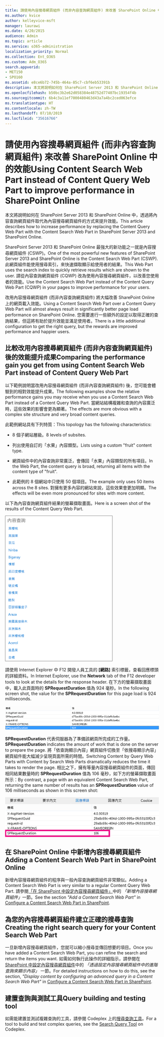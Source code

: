```yaml
---
title: 請使用內容搜尋網頁組件 (而非內容查詢網頁組件) 來改善 SharePoint Online 中的效能
ms.author: kvice
author: kelleyvice-msft
manager: laurawi
ms.date: 4/20/2015
audience: Admin
ms.topic: article
ms.service: o365-administration
localization_priority: Normal
ms.collection: Ent_O365
ms.custom: Adm_O365
search.appverid:
- MET150
- SPO160
ms.assetid: e8ce6b72-745b-464a-85c7-cbf6eb53391b
description: 本文將說明如何在 SharePoint Server 2013 和 SharePoint Online 中，透過將內容查詢網頁組件取代為內容搜尋網頁組件的方式來提升效能。
ms.openlocfilehash: b50bc3b2e62d058384e48752d77407bc19354f4b
ms.sourcegitcommit: 6b4c3a11ef7000480463d43a7a4bc2ced063efce
ms.translationtype: HT
ms.contentlocale: zh-TW
ms.lasthandoff: 07/10/2019
ms.locfileid: "35616766"
---
```

# <a name="using-content-search-web-part-instead-of-content-query-web-part-to-improve-performance-in-sharepoint-online"></a><span data-ttu-id="df6e0-103">請使用內容搜尋網頁組件 (而非內容查詢網頁組件) 來改善 SharePoint Online 中的效能</span><span class="sxs-lookup"><span data-stu-id="df6e0-103">Using Content Search Web Part instead of Content Query Web Part to improve performance in SharePoint Online</span></span>

<span data-ttu-id="df6e0-104">本文將說明如何在 SharePoint Server 2013 和 SharePoint Online 中，透過將內容查詢網頁組件取代為內容搜尋網頁組件的方式來提升效能。</span><span class="sxs-lookup"><span data-stu-id="df6e0-104">This article describes how to increase performance by replacing the Content Query Web Part with the Content Search Web Part in SharePoint Server 2013 and SharePoint Online.</span></span>
  
<span data-ttu-id="df6e0-105">SharePoint Server 2013 和 SharePoint Online 最強大的新功能之一就是內容搜尋網頁組件 (CSWP)。</span><span class="sxs-lookup"><span data-stu-id="df6e0-105">One of the most powerful new features of SharePoint Server 2013 and SharePoint Online is the Content Search Web Part (CSWP).</span></span> <span data-ttu-id="df6e0-106">此網頁組件能使用搜尋索引，來快速擷取顯示給使用者的結果。</span><span class="sxs-lookup"><span data-stu-id="df6e0-106">This Web Part uses the search index to quickly retrieve results which are shown to the user.</span></span> <span data-ttu-id="df6e0-107">請從內容查詢網頁組件 (CQWP) 改為使用內容搜尋網頁組件，以改善您使用者的效能。</span><span class="sxs-lookup"><span data-stu-id="df6e0-107">Use the Content Search Web Part instead of the Content Query Web Part (CQWP) in your pages to improve performance for your users.</span></span>
  
<span data-ttu-id="df6e0-108">改用內容搜尋網頁組件 (而非內容查詢網頁組件) 將大幅改善 SharePoint Online 上的網頁載入效能。</span><span class="sxs-lookup"><span data-stu-id="df6e0-108">Using a Content Search Web Part over a Content Query Web Part will almost always result in significantly better page load performance on SharePoint Online.</span></span> <span data-ttu-id="df6e0-109">您需要進行一些額外的設定以取得正確的查詢結果，但這將有助於提升效能並滿足使用者。</span><span class="sxs-lookup"><span data-stu-id="df6e0-109">There is a little additional configuration to get the right query, but the rewards are improved performance and happier users.</span></span>
  
## <a name="comparing-the-performance-gain-you-get-from-using-content-search-web-part-instead-of-content-query-web-part"></a><span data-ttu-id="df6e0-110">比較改用內容搜尋網頁組件 (而非內容查詢網頁組件) 後的效能提升成果</span><span class="sxs-lookup"><span data-stu-id="df6e0-110">Comparing the performance gain you get from using Content Search Web Part instead of Content Query Web Part</span></span>

<span data-ttu-id="df6e0-111">以下範例說明當改用內容搜尋網頁組件 (而非內容查詢網頁組件) 後，您可能會體驗到的相對效能提升成果。</span><span class="sxs-lookup"><span data-stu-id="df6e0-111">The following examples show the relative performance gains you may receive when you use a Content Search Web Part instead of a Content Query Web Part.</span></span> <span data-ttu-id="df6e0-112">當網站結構複雜和查詢的內容廣泛時，這些效果的影響會更為顯著。</span><span class="sxs-lookup"><span data-stu-id="df6e0-112">The effects are more obvious with a complex site structure and very broad content queries.</span></span>
  
<span data-ttu-id="df6e0-113">此範例網站具有下列特質：</span><span class="sxs-lookup"><span data-stu-id="df6e0-113">This topology has the following characteristics:</span></span>
  
- <span data-ttu-id="df6e0-114">8 個子網站層級。</span><span class="sxs-lookup"><span data-stu-id="df6e0-114">8 levels of subsites.</span></span>
    
- <span data-ttu-id="df6e0-115">列出使用自訂的「水果」內容類型。</span><span class="sxs-lookup"><span data-stu-id="df6e0-115">Lists using a custom "fruit" content type.</span></span>
    
- <span data-ttu-id="df6e0-116">網頁組件​​中的內容查詢非常廣泛，會傳回「水果」內容類型的所有項目。</span><span class="sxs-lookup"><span data-stu-id="df6e0-116">In the Web Part, the content query is broad, returning all items with the content type of "fruit".</span></span>
    
- <span data-ttu-id="df6e0-117">此範例的 8 個網站中只使用 50 個項目。</span><span class="sxs-lookup"><span data-stu-id="df6e0-117">The example only uses 50 items across the 8 sites.</span></span> <span data-ttu-id="df6e0-118">對擁有更多內容的網站來說，這些效果會更加明顯。</span><span class="sxs-lookup"><span data-stu-id="df6e0-118">The effects will be even more pronounced for sites with more content.</span></span>
    
<span data-ttu-id="df6e0-119">以下為內容查詢網頁組件結果的螢幕擷取畫面。</span><span class="sxs-lookup"><span data-stu-id="df6e0-119">Here is a screen shot of the results of the Content Query Web Part.</span></span>
  
![顯示網頁組件內容查詢的圖形](media/b3d41f20-dfe5-46ed-9c0a-31057e82de33.png)
  
<span data-ttu-id="df6e0-121">請使用 Internet Explorer 中 F12 開發人員工具的 **[網路]** 索引標籤，查看回應標頭的詳細資料。</span><span class="sxs-lookup"><span data-stu-id="df6e0-121">In Internet Explorer, use the **Network** tab of the F12 developer tools to look at the details for the response header.</span></span> <span data-ttu-id="df6e0-122">在下方的螢幕擷取畫面中，載入此頁面時的 **SPRequestDuration** 值為 924 毫秒。</span><span class="sxs-lookup"><span data-stu-id="df6e0-122">In the following screen shot, the value for the **SPRequestDuration** for this page load is 924 milliseconds.</span></span> 
  
![顯示 924 要求期間的螢幕擷取畫面](media/343571f2-a249-4de2-bc11-2cee93498aea.png)
  
 <span data-ttu-id="df6e0-124">**SPRequestDuration** 代表伺服器為了準備該網頁所完成的工作量。</span><span class="sxs-lookup"><span data-stu-id="df6e0-124">**SPRequestDuration** indicates the amount of work that is done on the server to prepare the page.</span></span> <span data-ttu-id="df6e0-125">將「依查詢顯示內容」網頁組件切換至「依搜尋顯示內容」網頁組件能大幅減少呈現頁面所需的時間。</span><span class="sxs-lookup"><span data-stu-id="df6e0-125">Switching Content by Query Web Parts with Content by Search Web Parts dramatically reduces the time it takes to render the page.</span></span> <span data-ttu-id="df6e0-126">相比之下，擁有等量內容搜尋網頁組件的頁面，傳回相同結果數量時的 **SPRequestDuration** 值為 106 毫秒，如下方的螢幕擷取畫面所示：</span><span class="sxs-lookup"><span data-stu-id="df6e0-126">By contrast, a page with an equivalent Content Search Web Part, returning the same number of results has an **SPRequestDuration** value of 106 milliseconds as shown in this screen shot:</span></span> 
  
![顯示 106 要求期間的螢幕擷取畫面](media/b46387ac-660d-4e5e-a11c-cc430e912962.png)
  
## <a name="adding-a-content-search-web-part-in-sharepoint-online"></a><span data-ttu-id="df6e0-128">在 SharePoint Online 中新增內容搜尋網頁組件</span><span class="sxs-lookup"><span data-stu-id="df6e0-128">Adding a Content Search Web Part in SharePoint Online</span></span>

<span data-ttu-id="df6e0-129">新增內容搜尋網頁組件的程序與一般內容查詢網頁組件非常類似。</span><span class="sxs-lookup"><span data-stu-id="df6e0-129">Adding a Content Search Web Part is very similar to a regular Content Query Web Part.</span></span> <span data-ttu-id="df6e0-130">請參閱[「在 SharePoint 中設定內容搜尋網頁組件」](https://support.office.com/article/Configure-a-Content-Search-Web-Part-in-SharePoint-0dc16de1-dbe4-462b-babb-bf8338c36c9a)中的 *「新增內容搜尋網頁組件」* ​​一節。</span><span class="sxs-lookup"><span data-stu-id="df6e0-130">See the section  *"Add a Content Search Web Part"*  in [Configure a Content Search Web Part in SharePoint](https://support.office.com/article/Configure-a-Content-Search-Web-Part-in-SharePoint-0dc16de1-dbe4-462b-babb-bf8338c36c9a).</span></span>
  
## <a name="creating-the-right-search-query-for-your-content-search-web-part"></a><span data-ttu-id="df6e0-131">為您的內容搜尋網頁組件建立正確的搜尋查詢</span><span class="sxs-lookup"><span data-stu-id="df6e0-131">Creating the right search query for your Content Search Web Part</span></span>

<span data-ttu-id="df6e0-132">一旦新增內容搜尋網頁組件，您就可以縮小搜尋並傳回想要的項目。</span><span class="sxs-lookup"><span data-stu-id="df6e0-132">Once you have added a Content Search Web Part, you can refine the search and return the items you want.</span></span> <span data-ttu-id="df6e0-133">如需如何執行此操作的詳細指示，請參閱在[ SharePoint 中設定內容搜尋網頁組件](https://support.office.com/article/Configure-a-Content-Search-Web-Part-in-SharePoint-0dc16de1-dbe4-462b-babb-bf8338c36c9a)中的 *「透過設定內容搜尋網頁組件中的進階查詢來顯示內容​」* 一節。</span><span class="sxs-lookup"><span data-stu-id="df6e0-133">For detailed instructions on how to do this, see the section,  *"Display content by configuring an advanced query in a Content Search Web Part"*  in [Configure a Content Search Web Part in SharePoint](https://support.office.com/article/Configure-a-Content-Search-Web-Part-in-SharePoint-0dc16de1-dbe4-462b-babb-bf8338c36c9a).</span></span>
  
## <a name="query-building-and-testing-tool"></a><span data-ttu-id="df6e0-134">建置查詢與測試工具</span><span class="sxs-lookup"><span data-stu-id="df6e0-134">Query building and testing tool</span></span>

<span data-ttu-id="df6e0-135">如需能建置並測試複雜查詢的工具，請參閱 Codeplex 上的[搜尋查詢工具](https://sp2013searchtool.codeplex.com/)。</span><span class="sxs-lookup"><span data-stu-id="df6e0-135">For a tool to build and test complex queries, see the [Search Query Tool](https://sp2013searchtool.codeplex.com/) on Codeplex.</span></span> 
  

